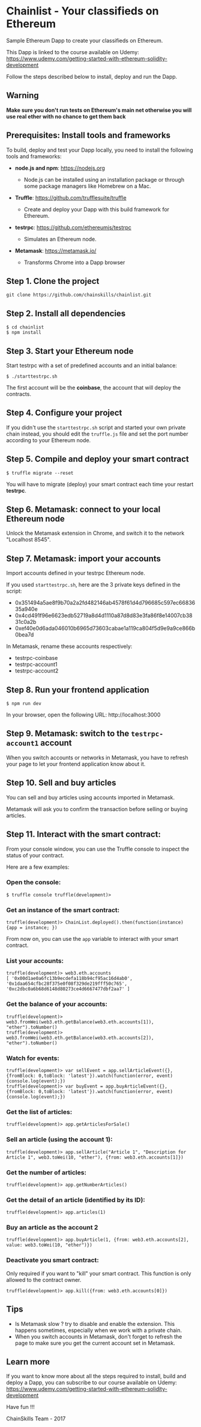 # Chainlist - Your classifieds on Ethereum

Sample Ethereum Dapp to create your classifieds on Ethereum.

This Dapp is linked to the course available on Udemy: https://www.udemy.com/getting-started-with-ethereum-solidity-development

Follow the steps described below to install, deploy and run the Dapp.

## Warning
**Make sure you don't run tests on Ethereum's main net otherwise you will use real ether with no chance to get them back**

## Prerequisites: Install tools and frameworks

To build, deploy and test your Dapp locally, you need to install the following tools and frameworks:
* **node.js and npm**: https://nodejs.org
  * Node.js can be installed using an installation package or through some package managers like Homebrew on a Mac.

* **Truffle**: https://github.com/trufflesuite/truffle
  * Create and deploy your Dapp with this build framework for Ethereum.

* **testrpc**: https://github.com/ethereumjs/testrpc
  * Simulates an Ethereum node.

* **Metamask**: https://metamask.io/
  * Transforms Chrome into a Dapp browser

## Step 1. Clone the project

`git clone https://github.com/chainskills/chainlist.git`

## Step 2. Install all dependencies

```
$ cd chainlist
$ npm install
```

## Step 3. Start your Ethereum node

Start testrpc with a set of predefined accounts and an initial balance:
```
$ ./starttestrpc.sh
```

The first account will be the **coinbase**, the account that will deploy the contracts.

## Step 4. Configure your project

If you didn't use the `starttestrpc.sh` script and started your own private chain instead, you should edit the `truffle.js` file and set the port number according to your Ethereum node.

## Step 5. Compile and deploy your smart contract

```
$ truffle migrate --reset
```

You will have to migrate (deploy) your smart contract each time your restart **testrpc**.

## Step 6. Metamask: connect to your local Ethereum node

Unlock the Metamask extension in Chrome, and switch it to the network "Localhost 8545".

## Step 7. Metamask: import your accounts

Import accounts defined in your testrpc Ethereum node.

If you used `starttestrpc.sh`, here are the 3 private keys defined in the script:
* 0x351494a5ae8f9b70a2a2fd482146ab4578f61d4d796685c597ec6683635a940e
* 0x4cd491f96e6623edb52719a8d4d1110a87d8d83e3fa86f8e14007cb3831c0a2b
* 0xef40e0d6ada046010b6965d73603cabae1a119ca804f5d9e9a9ce866b0bea7d

In Metamask, rename these accounts respectively:
* testrpc-coinbase
* testrpc-account1
* testrpc-account2

## Step 8. Run your frontend application

```
$ npm run dev
```

In your browser, open the following URL: http://localhost:3000

## Step 9. Metamask: switch to the `testrpc-account1` account

When you switch accounts or networks in Metamask, you have to refresh your  page to let your frontend application know about it.

## Step 10. Sell and buy articles

You can sell and buy articles using accounts imported in Metamask.

Metamask will ask you to confirm the transaction before selling or buying articles.

## Step 11. Interact with the smart contract:

From your console window, you can use the Truffle console to inspect the status of your contract.

Here are a few examples:

### Open the console:
```
$ truffle console truffle(development)>
```

### Get an instance of the smart contract:
```
truffle(development)> ChainList.deployed().then(function(instance) {app = instance; })
```
From now on, you can use the `app` variable to interact with your smart contract.

### List your accounts:
```
truffle(development)> web3.eth.accounts
[ '0x00d1ae0a6fc13b9ecdefa118b94cf95ac16d4ab0',   '0x1daa654cfbc28f375e0f08f329de219fff50c765',   '0xc2dbc0a6b68d6148d80273ce4d6667477dbf2aa7' ]
```

### Get the balance of your accounts:
```
truffle(development)> web3.fromWei(web3.eth.getBalance(web3.eth.accounts[1]), "ether").toNumber()
truffle(development)> web3.fromWei(web3.eth.getBalance(web3.eth.accounts[2]), "ether").toNumber()
```

### Watch for events:
```
truffle(development)> var sellEvent = app.sellArticleEvent({}, {fromBlock: 0,toBlock: 'latest'}).watch(function(error, event) {console.log(event);})
truffle(development)> var buyEvent = app.buyArticleEvent({}, {fromBlock: 0,toBlock: 'latest'}).watch(function(error, event) {console.log(event);})
```

### Get the list of articles:
```
truffle(development)> app.getArticlesForSale()
```

### Sell an article (using the account 1):
```
truffle(development)> app.sellArticle("Article 1", "Description for Article 1", web3.toWei(10, "ether"), {from: web3.eth.accounts[1]})
```

### Get the number of articles:
```
truffle(development)> app.getNumberArticles()
```

### Get the detail of an article (identified by its ID):
```
truffle(development)> app.articles(1)
```

### Buy an article as the account 2
```
truffle(development)> app.buyArticle(1, {from: web3.eth.accounts[2], value: web3.toWei(10, "ether")})
```

### Deactivate you smart contract:
Only required if you want to "kill" your smart contract.
This function is only allowed to the contract owner.
```
truffle(development)> app.kill({from: web3.eth.accounts[0]})
```

## Tips

* Is Metamask slow ? try to disable and enable the extension. This happens sometimes, especially when we work with a private chain.
* When you switch accounts in Metamask, don't forget to refresh the page to make sure you get the current account set in Metamask.

## Learn more

If you want to know more about all the steps required to install, build and  deploy a Dapp, you can subscribe to our course available on Udemy: https://www.udemy.com/getting-started-with-ethereum-solidity-development

Have fun !!!

ChainSkills Team - 2017
